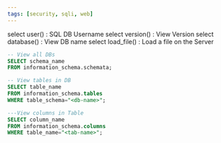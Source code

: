 ```yaml
---
tags: [security, sqli, web]
---
```


select user() : SQL DB Username
select version() : View Version
select database() : View DB name
select load_file() : Load a file on the Server

````sql
-- View all DBs
SELECT schema_name 
FROM information_schema.schemata; 

-- View tables in DB
SELECT table_name 
FROM information_schema.tables 
WHERE table_schema="<db-name>"; 

---View columns in Table
SELECT column_name 
FROM information_schema.columns 
WHERE table_name="<tab-name>"; 
````
